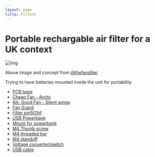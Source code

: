 ```yaml
---
layout: page
title: Filters
---
```

# Portable rechargable air filter for a UK context

![Img](https://raw.githubusercontent.com/rosmo-robot/rosmo-robot.github.io/c560f18de47292f9d2853b5763952330212167a6/assets/img/fans2.jpeg)

Above image and concept from [@thefandilier](https://twitter.com/TheFandelier/status/1742667052652036240)

Trying to have batteries mounted inside the unit for portability.

- [PCB base](https://easyeda.com/editor#project_id=69e252659aa143b1a4d3303e6b92e5d8)
- [Cheap Fan - Arctic](https://www.amazon.co.uk/gp/product/B08QNCMQDL)
- [Alt- Good Fan - Silent wings](https://www.bequiet.com/en/casefans/3704)
- [Fan Guard](https://s.click.aliexpress.com/e/_DdcIc5J)
- [Filter pm501hf](https://www.amazon.co.uk/gp/product/B095NYMKSW)
- [USB Powerbank](https://s.click.aliexpress.com/e/_DlrY1Xn)
- [Mount for powerbank](https://s.click.aliexpress.com/e/_Dekx8rF)
- [M4 Thumb screw](https://s.click.aliexpress.com/e/_DEny27j)
- [M4 threaded bar](https://s.click.aliexpress.com/e/_DFfXG5r)
- [M4 standoff](https://www.aliexpress.com/item/33003860557.html)
- [Voltage converter/switch](https://s.click.aliexpress.com/e/_DmHSzNx)
- [USB cable](https://s.click.aliexpress.com/e/_Dk9oK6h)


